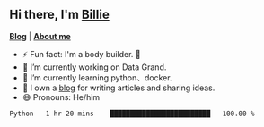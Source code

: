 

## Hi there, I'm [Billie](https://billie52707.cn) 
<strong><a href="https://www.cnblogs.com/billie52707">Blog</a></strong> |
  <strong><a href="https://billie52707.cn/about/">About me</a></strong>  

- ⚡  Fun fact: I'm a body builder. 🏃 
- 🔭  I’m currently working on Data Grand.
- 🌱  I’m currently learning python、docker.
- 📑  I own a [blog](https://billie52707.cn) for writing articles and sharing ideas.
- 😄  Pronouns: He/him







<!--START_SECTION:waka-->
```text
Python   1 hr 20 mins    █████████████████████████   100.00 % 
```
<!--END_SECTION:waka-->
